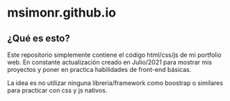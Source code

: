 # msimonr.github.io

## ¿Qué es esto?

Este repositorio simplemente contiene el código html/css/js de mi portfolio web. En constante actualización creado en Julio/2021 para mostrar mis proyectos y poner en practica habilidades de front-end básicas.

La idea es no utilizar ninguna libreria/framework como boostrap o similares para practicar con css y js nativos.

